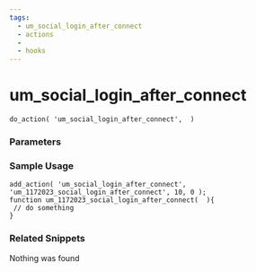 ```yaml
---
tags: 
  - um_social_login_after_connect
  - actions
  - 
  - hooks
---
```

# um\_social\_login\_after\_connect

``` php:no-line-numbers
do_action( 'um_social_login_after_connect',  )
```
<div class='hook-sep'></div>

### Parameters

<div class='hook-sep'></div>



### Sample Usage

``` php:no-line-numbers
add_action( 'um_social_login_after_connect', 'um_1172023_social_login_after_connect', 10, 0 );
function um_1172023_social_login_after_connect(  ){
 // do something
}
```
<div class='hook-sep'></div>



### Related Snippets

Nothing was found

